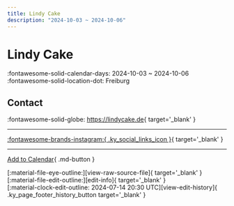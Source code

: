 ```yaml
---
title: Lindy Cake
description: "2024-10-03 ~ 2024-10-06"
---
```


# Lindy Cake 

:fontawesome-solid-calendar-days: 2024-10-03 ~ 2024-10-06  
:fontawesome-solid-location-dot: Freiburg  

## Contact

:fontawesome-solid-globe: <https://lindycake.de>{ target='_blank' }  

---

 [:fontawesome-brands-instagram:{ .ky_social_links_icon }](https://instagram.com/lindycake){ target='_blank' }

---

[Add to Calendar](https://swing.news/ics/en/2024/de_DE/lindy-cake-2024.ics){ .md-button }

<div class="ky_page_footer" markdown>
<div class="ky_page_footer_trailing" markdown="span">
[:material-file-eye-outline:][view-raw-source-file]{ target='_blank' }
[:material-file-edit-outline:][edit-info]{ target='_blank' }
</div>
<div class="ky_page_footer_leading" markdown="span">
[:material-clock-edit-outline: 2024-07-14 20:30 UTC][view-edit-history]{ .ky_page_footer_history_button target='_blank' }
</div>
</div>

[view-raw-source-file]: https://github.com/swingdance/events/blob/main/2024/de_DE/lindy-cake-2024.json "View Raw Source File"
[edit-info]: https://github.com/swingdance/events/issues/new?assignees=&labels=update+event&projects=&template=03-update_entity.yml&title=%5B2024%2Fde_DE%5D%20Lindy%20Cake&region=de_DE&year=2024&id=lindy-cake-2024&name=Lindy%20Cake&org_id= "Edit Info"

[view-edit-history]: https://github.com/swingdance/events/commits/main/2024/de_DE/lindy-cake-2024.json "View Edit History"
